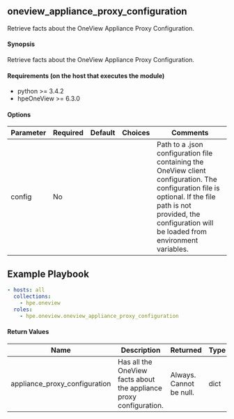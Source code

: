 ## oneview_appliance_proxy_configuration
Retrieve facts about the OneView Appliance Proxy Configuration.

#### Synopsis
 Retrieve facts about the OneView Appliance Proxy Configuration.

#### Requirements (on the host that executes the module)
  * python >= 3.4.2
  * hpeOneView >= 6.3.0

#### Options

| Parameter     | Required    | Default  | Choices    | Comments |
| ------------- |-------------| ---------|----------- |--------- |
| config  |   No  |  | |  Path to a .json configuration file containing the OneView client configuration. The configuration file is optional. If the file path is not provided, the configuration will be loaded from environment variables.  |

## Example Playbook
 
```yaml
- hosts: all
  collections:
    - hpe.oneview
  roles:
    - hpe.oneview.oneview_appliance_proxy_configuration
```

#### Return Values

| Name          | Description  | Returned | Type       |
| ------------- |-------------| ---------|----------- |
| appliance_proxy_configuration   | Has all the OneView facts about the appliance proxy configuration. |  Always. Cannot be null. |  dict |
